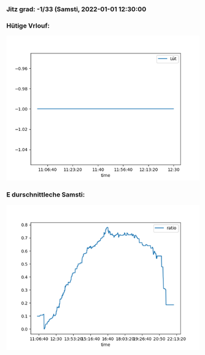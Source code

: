 ### Jitz grad: -1/33 (Samsti, 2022-01-01 12:30:00

### Hütige Vrlouf:
![Graph](Today.png)

### E durschnittleche Samsti:
![Graph](Samsti.png)